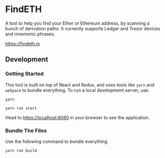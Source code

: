 # FindETH

A tool to help you find your Ether or Ethereum address, by scanning a bunch of derivation paths. It currently supports Ledger and Trezor devices and mnemonic phrases.

<https://findeth.io>

## Development

### Getting Started

This tool is built on top of React and Redux, and uses tools like `yarn` and `webpack` to bundle everything. To run a local development server, use:

```
yarn
```

```
yarn run start
```

Head to <https://localhost:8080> in your browser to see the application.

### Bundle The Files

Use the following command to bundle everything

```
yarn run build
```
